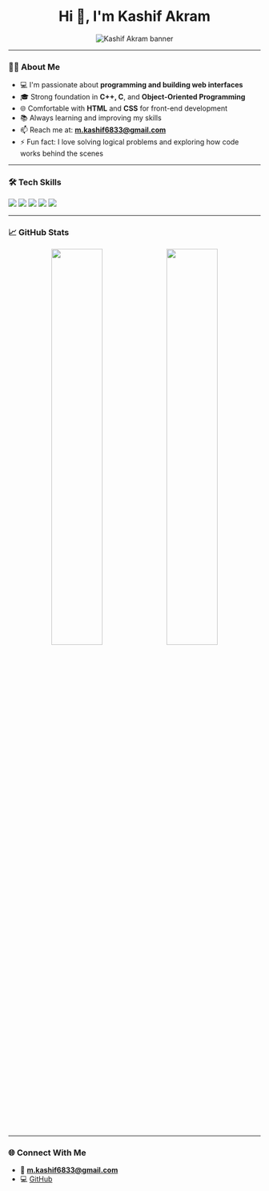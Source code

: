 <h1 align="center">Hi 👋, I'm Kashif Akram</h1>

<p align="center">
  <img src="![Uploading ChatGPT Image Jun 13, 2025, 12_10_39 PM.png…]()
" alt="Kashif Akram banner"/>
</p>

---

### 👨‍💻 About Me

- 💻 I'm passionate about **programming and building web interfaces**
- 🎓 Strong foundation in **C++, C**, and **Object-Oriented Programming**
- 🌐 Comfortable with **HTML** and **CSS** for front-end development
- 📚 Always learning and improving my skills
- 📫 Reach me at: **m.kashif6833@gmail.com**
- ⚡ Fun fact: I love solving logical problems and exploring how code works behind the scenes

---

### 🛠️ Tech Skills

<p align="left">
  <img src="https://img.shields.io/badge/C++-00599C?logo=c%2b%2b&logoColor=white&style=for-the-badge" />
  <img src="https://img.shields.io/badge/C-A8B9CC?logo=c&logoColor=white&style=for-the-badge" />
  <img src="https://img.shields.io/badge/HTML5-E34F26?logo=html5&logoColor=white&style=for-the-badge" />
  <img src="https://img.shields.io/badge/CSS3-1572B6?logo=css3&logoColor=white&style=for-the-badge" />
  <img src="https://img.shields.io/badge/OOP-FF6F00?style=for-the-badge" />
</p>

---

### 📈 GitHub Stats

<p align="center">
  <img src="https://github-readme-stats.vercel.app/api?username=kashifAkram0345&show_icons=true&theme=tokyonight" width="45%" />
  <img src="https://github-readme-stats.vercel.app/api/top-langs/?username=kashifAkram0345&layout=compact&theme=tokyonight" width="45%" />
</p>

---

### 🌐 Connect With Me

- 📧 **m.kashif6833@gmail.com**
- 💻 [GitHub](https://github.com/kashifAkram0345)
